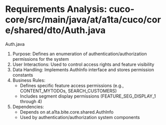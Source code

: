 # Requirements Analysis: cuco-core/src/main/java/at/a1ta/cuco/core/shared/dto/Auth.java

Auth.java
1. Purpose: Defines an enumeration of authentication/authorization permissions for the system
2. User Interactions: Used to control access rights and feature visibility
3. Data Handling: Implements AuthInfo interface and stores permission constants
4. Business Rules:
   - Defines specific feature access permissions (e.g., CONTENT_MYTODOs, SEARCH_CUSTOMERS)
   - Includes segment display permissions (FEATURE_SEG_DISPLAY_1 through 4)
5. Dependencies:
   - Depends on at.a1ta.bite.core.shared.AuthInfo
   - Used by authentication/authorization system components